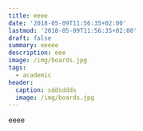 ```yaml
---
title: eeee
date: '2018-05-09T11:56:35+02:00'
lastmod: '2018-05-09T11:56:35+02:00'
draft: false
summary: eeeee
description: eee
image: /img/boards.jpg
tags:
  - academic
header:
  caption: sddsddds
  image: /img/boards.jpg
---
```

eeee
